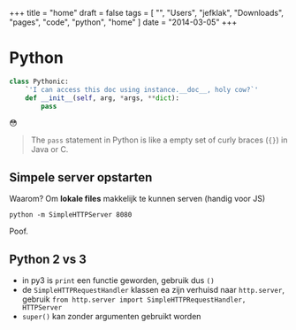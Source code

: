 +++
title = "home"
draft = false
tags = [
    "",
    "Users",
    "jefklak",
    "Downloads",
    "pages",
    "code",
    "python",
    "home"
]
date = "2014-03-05"
+++
# Python 

```python
class Pythonic:
    `'I can access this doc using instance.__doc__, holy cow?`'
    def __init__(self, arg, *args, **dict):
        pass
```

:flushed:

> The `pass` statement in Python is like a empty set of curly braces (`{}`) in Java or C.

## Simpele server opstarten 

Waarom? Om **lokale files** makkelijk te kunnen serven (handig voor JS)

```
python -m SimpleHTTPServer 8080
```

Poof.

## Python 2 vs 3 

  * in py3 is `print` een functie geworden, gebruik dus `()`
  * de `SimpleHTTPRequestHandler` klassen ea zijn verhuisd naar `http.server`, gebruik `from http.server import SimpleHTTPRequestHandler, HTTPServer`
  * `super()` kan zonder argumenten gebruikt worden